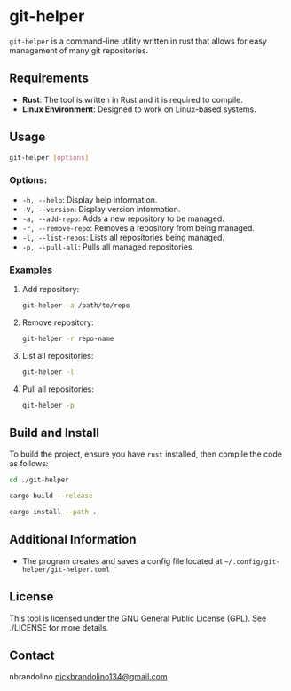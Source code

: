 # git-helper
`git-helper` is a command-line utility written in rust that allows for easy management of many git repositories.

## Requirements
- **Rust**: The tool is written in Rust and it is required to compile.
- **Linux Environment**: Designed to work on Linux-based systems.

## Usage
```bash
git-helper [options]
```

### Options:
- `-h, --help`: Display help information.
- `-V, --version`: Display version information.
- `-a, --add-repo`: Adds a new repository to be managed.
- `-r, --remove-repo`: Removes a repository from being managed.
- `-l, --list-repos`: Lists all repositories being managed.
- `-p, --pull-all`: Pulls all managed repositories.

### Examples
1. Add repository:
    ```bash
    git-helper -a /path/to/repo
    ```
2. Remove repository:
    ```bash
    git-helper -r repo-name
    ```
3. List all repositories:
    ```bash
    git-helper -l
    ```
4. Pull all repositories:
    ```bash
    git-helper -p
    ```

## Build and Install
To build the project, ensure you have `rust` installed, then compile the code as follows:

```bash
cd ./git-helper
```
```bash
cargo build --release
```
```bash
cargo install --path .
```

## Additional Information
- The program creates and saves a config file located at `~/.config/git-helper/git-helper.toml`

## License
This tool is licensed under the GNU General Public License (GPL). See ./LICENSE for more details.

## Contact
nbrandolino
nickbrandolino134@gmail.com
